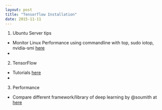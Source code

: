 ```yaml
---
layout: post
title: "Tensorflow Installation"
date: 2015-11-11
---
```

1. Ubuntu Server tips
  * Monitor Linux Performance using commandline with top, sudo iotop, nvidia-smi [here](http://www.tecmint.com/command-line-tools-to-monitor-linux-performance/)
  * 
2. TensorFlow
  * Tutorials [here](http://tensorflow.org/tutorials)
  * 
3. Performance
  * Compare different framework/library of deep learning by @soumith at [here](https://github.com/soumith/convnet-benchmarks)
